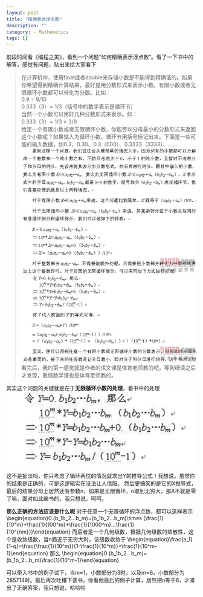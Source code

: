 ```yaml
---
layout: post
title: "精确表达浮点数"
description: ""
category: - Mathematics
tags: []
---
```


前段时间看《编程之美》，看到一个问题“如何精确表示浮点数”。看了一下书中的解答，感觉有问题，贴出来给大家看下
>在计算机中，使用float或者double来存储小数是不能得到精确值的。如果你希望得到精确计算结果，最好是用分数形式来表示小数。有限小数或者无限循环小数都可以转化为分数。比如：  
>0.9 = 9/10  
>0.333（3）= 1/3（括号中的数字表示是循环节）  
>当然一个小数可以用好几种分数形式来表示。如：  
>0.333（3）= 1/3 = 3/9  
>给定一个有限小数或者无限循环小数，你能否以分母最小的分数形式来返回这个小数呢？如果输入为循环小数，循环节用括号标记出来。下面是一些可 能的输入数据，如0.3、0.30、0.3（000）、0.3333（3333）、……
![1](/assets/images/2013/float1.jpg)
![1](/assets/images/2013/float2.jpg)
看完后，我的第一感觉就是作者的语文课是体育老师教的吧，等到细读之后才发现，敢情数学课也是体育老师教的。

其实这个问题的关键就是在于**无限循环小数的处理**，看书中的处理  
![1](/assets/images/2013/float4.jpg)
这不是扯淡吗，你只考虑了循环两位的情况就求出Y的推导公式！我想说，虽然你的结果是正确的，可是这逻辑实在没法让人信服。
然后更搞笑的是它的X推导式，最后的结果分母上居然还有参数n，如果是无限循环，n取到无穷大，那X不就是零了嘛，面对如此编书的，我只想说，呵呵。

**那么正确的方法应该是什么呢**
对于任意一个无限循环的浮点数，都可以这样表示
\begin{equation}0.(b_1b_2...b_m)=(b_1b_2...b_m)\times (\frac{1}{10^m}+\frac{1}{100^m}+\frac{1}{1000^m}...\frac{1}{10^{nm}})\end{equation}
而后者是一个几何级数，根据几何级数的敛散性，这个是收敛级数，当n趋近于无穷大时，该级数收敛于
\begin{equation}\frac{a_1}{1-q}=\frac{\frac{1}{10^m}}{1-\frac{1}{10^m}}=\frac{1}{10^m-1}\end{equation}
那么
\begin{equation}0.(b_1b_2...b_m)=(b_1b_2...b_m)\frac{1}{10^m-1}\end{equation}

可以带入书中的例子试下，当m=1，小数部分为3时，以及m=6，小数部分为285714时。最后再次吐槽下该书，你看他最后的例子计算，居然把n等于6，才凑出了正确答案，我只想说，哈哈哈